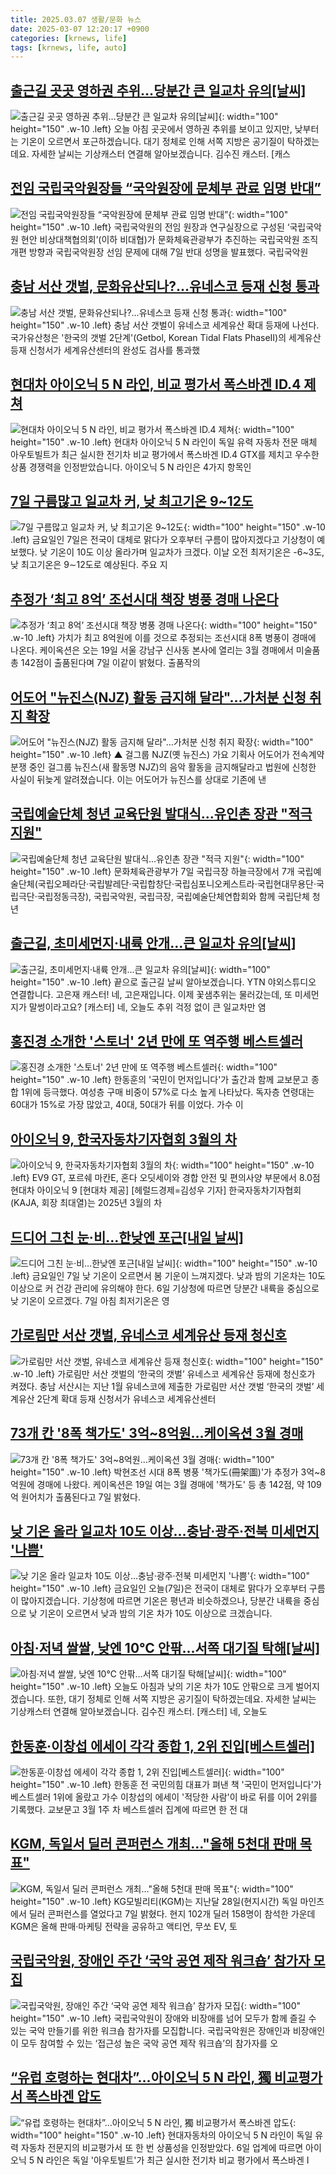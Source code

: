 ```yaml
---
title: 2025.03.07 생활/문화 뉴스
date: 2025-03-07 12:20:17 +0900
categories: [krnews, life]
tags: [krnews, life, auto]
---
```

## [출근길 곳곳 영하권 추위…당분간 큰 일교차 유의[날씨]](https://n.news.naver.com/mnews/article/422/0000719052)

![출근길 곳곳 영하권 추위…당분간 큰 일교차 유의[날씨]](https://mimgnews.pstatic.net/image/origin/422/2025/03/07/719052.jpg?type=nf220_150){: width="100" height="150" .w-10 .left}
오늘 아침 곳곳에서 영하권 추위를 보이고 있지만, 낮부터는 기온이 오르면서 포근하겠습니다. 대기 정체로 인해 서쪽 지방은 공기질이 탁하겠는데요. 자세한 날씨는 기상캐스터 연결해 알아보겠습니다. 김수진 캐스터. [캐스

## [전임 국립국악원장들 “국악원장에 문체부 관료 임명 반대”](https://n.news.naver.com/mnews/article/005/0001761560)

![전임 국립국악원장들 “국악원장에 문체부 관료 임명 반대”](https://mimgnews.pstatic.net/image/origin/005/2025/03/07/1761560.jpg?type=nf220_150){: width="100" height="150" .w-10 .left}
국립국악원의 전임 원장과 연구실장으로 구성된 ‘국립국악원 현안 비상대책협의회’(이하 비대협)가 문화체육관광부가 추진하는 국립국악원 조직개편 방향과 국립국악원장 선임 문제에 대해 7일 반대 성명을 발표했다. 국립국악원

## [충남 서산 갯벌, 문화유산되나?…유네스코 등재 신청 통과](https://n.news.naver.com/mnews/article/656/0000123862)

![충남 서산 갯벌, 문화유산되나?…유네스코 등재 신청 통과](https://mimgnews.pstatic.net/image/origin/656/2025/03/07/123862.jpg?type=nf220_150){: width="100" height="150" .w-10 .left}
충남 서산 갯벌이 유네스코 세계유산 확대 등재에 나선다. 국가유산청은 '한국의 갯벌 2단계'(Getbol, Korean Tidal Flats PhaseⅡ)의 세계유산 등재 신청서가 세계유산센터의 완성도 검사를 통과했

## [현대차 아이오닉 5 N 라인, 비교 평가서 폭스바겐 ID.4 제쳐](https://n.news.naver.com/mnews/article/057/0001875080)

![현대차 아이오닉 5 N 라인, 비교 평가서 폭스바겐 ID.4 제쳐](https://mimgnews.pstatic.net/image/origin/057/2025/03/06/1875080.jpg?type=nf220_150){: width="100" height="150" .w-10 .left}
현대차 아이오닉 5 N 라인이 독일 유력 자동차 전문 매체 아우토빌트가 최근 실시한 전기차 비교 평가에서 폭스바겐 ID.4 GTX를 제치고 우수한 상품 경쟁력을 인정받았습니다. 아이오닉 5 N 라인은 4가지 항목인

## [7일 구름많고 일교차 커, 낮 최고기온 9~12도](https://n.news.naver.com/mnews/article/032/0003355187)

![7일 구름많고 일교차 커, 낮 최고기온 9~12도](https://mimgnews.pstatic.net/image/origin/032/2025/03/07/3355187.jpg?type=nf220_150){: width="100" height="150" .w-10 .left}
금요일인 7일은 전국이 대체로 맑다가 오후부터 구름이 많아지겠다고 기상청이 예보했다. 낮 기온이 10도 이상 올라가며 일교차가 크겠다. 이날 오전 최저기온은 -6~3도, 낮 최고기온은 9∼12도로 예상된다. 주요 지

## [추정가 ‘최고 8억’ 조선시대 책장 병풍 경매 나온다](https://n.news.naver.com/mnews/article/032/0003355211)

![추정가 ‘최고 8억’ 조선시대 책장 병풍 경매 나온다](https://mimgnews.pstatic.net/image/origin/032/2025/03/07/3355211.jpg?type=nf220_150){: width="100" height="150" .w-10 .left}
가치가 최고 8억원에 이를 것으로 추정되는 조선시대 8폭 병풍이 경매에 나온다. 케이옥션은 오는 19일 서울 강남구 신사동 본사에 열리는 3월 경매에서 미술품 총 142점이 출품된다며 7일 이같이 밝혔다. 출품작의

## [어도어 "뉴진스(NJZ) 활동 금지해 달라"…가처분 신청 취지 확장](https://n.news.naver.com/mnews/article/055/0001237487)

![어도어 "뉴진스(NJZ) 활동 금지해 달라"…가처분 신청 취지 확장](https://mimgnews.pstatic.net/image/origin/055/2025/03/06/1237487.jpg?type=nf220_150){: width="100" height="150" .w-10 .left}
▲ 걸그룹 NJZ(옛 뉴진스) 가요 기획사 어도어가 전속계약 분쟁 중인 걸그룹 뉴진스(새 활동명 NJZ)의 음악 활동을 금지해달라고 법원에 신청한 사실이 뒤늦게 알려졌습니다. 이는 어도어가 뉴진스를 상대로 기존에 낸

## [국립예술단체 청년 교육단원 발대식…유인촌 장관 "적극 지원"](https://n.news.naver.com/mnews/article/277/0005557000)

![국립예술단체 청년 교육단원 발대식…유인촌 장관 "적극 지원"](https://mimgnews.pstatic.net/image/origin/277/2025/03/07/5557000.jpg?type=nf220_150){: width="100" height="150" .w-10 .left}
문화체육관광부가 7일 국립극장 하늘극장에서 7개 국립예술단체(국립오페라단·국립발레단·국립합창단·국립심포니오케스트라·국립현대무용단·국립극단·국립정동극장), 국립국악원, 국립극장, 국립예술단체연합회와 함께 국립단체 청년

## [출근길, 초미세먼지·내륙 안개...큰 일교차 유의[날씨]](https://n.news.naver.com/mnews/article/052/0002161917)

![출근길, 초미세먼지·내륙 안개...큰 일교차 유의[날씨]](https://mimgnews.pstatic.net/image/origin/052/2025/03/07/2161917.jpg?type=nf220_150){: width="100" height="150" .w-10 .left}
끝으로 출근길 날씨 알아보겠습니다. YTN 야외스튜디오 연결합니다. 고은재 캐스터! 네, 고은재입니다. 이제 꽃샘추위는 물러갔는데, 또 미세먼지가 말썽이라고요? [캐스터] 네, 오늘도 추위 걱정 없이 큰 일교차만 염

## [홍진경 소개한 '스토너' 2년 만에 또 역주행 베스트셀러](https://n.news.naver.com/mnews/article/277/0005556564)

![홍진경 소개한 '스토너' 2년 만에 또 역주행 베스트셀러](https://mimgnews.pstatic.net/image/origin/277/2025/03/06/5556564.jpg?type=nf220_150){: width="100" height="150" .w-10 .left}
한동훈의 '국민이 먼저입니다'가 출간과 함께 교보문고 종합 1위에 등극했다. 여성층 구매 비중이 57%로 다소 높게 나타났다. 독자층 연령대는 60대가 15%로 가장 많았고, 40대, 50대가 뒤를 이었다. 가수 이

## [아이오닉 9, 한국자동차기자협회 3월의 차](https://n.news.naver.com/mnews/article/016/0002438511)

![아이오닉 9, 한국자동차기자협회 3월의 차](https://mimgnews.pstatic.net/image/origin/016/2025/03/07/2438511.jpg?type=nf220_150){: width="100" height="150" .w-10 .left}
EV9 GT, 포르쉐 마칸E, 혼다 오딧세이와 경합 안전 및 편의사양 부문에서 8.0점 현대차 아이오닉 9 [현대차 제공] [헤럴드경제=김성우 기자] 한국자동차기자협회(KAJA, 회장 최대열)는 2025년 3월의 차

## [드디어 그친 눈·비…한낮엔 포근[내일 날씨]](https://n.news.naver.com/mnews/article/008/0005162290)

![드디어 그친 눈·비…한낮엔 포근[내일 날씨]](https://mimgnews.pstatic.net/image/origin/008/2025/03/06/5162290.jpg?type=nf220_150){: width="100" height="150" .w-10 .left}
금요일인 7일 낮 기온이 오르면서 봄 기운이 느껴지겠다. 낮과 밤의 기온차는 10도 이상으로 커 건강 관리에 유의해야 한다. 6일 기상청에 따르면 당분간 내륙을 중심으로 낮 기온이 오르겠다. 7일 아침 최저기온은 영

## [가로림만 서산 갯벌, 유네스코 세계유산 등재 청신호](https://n.news.naver.com/mnews/article/011/0004458430)

![가로림만 서산 갯벌, 유네스코 세계유산 등재 청신호](https://mimgnews.pstatic.net/image/origin/011/2025/03/07/4458430.jpg?type=nf220_150){: width="100" height="150" .w-10 .left}
가로림만 서산 갯벌의 ‘한국의 갯벌’ 유네스코 세계유산 등재에 청신호가 켜졌다. 충남 서산시는 지난 1월 유네스코에 제출한 가로림만 서산 갯벌 ‘한국의 갯벌’ 세계유산 2단계 확대 등재 신청서가 유네스코 세계유산센터

## [73개 칸 '8폭 책가도' 3억~8억원…케이옥션 3월 경매](https://n.news.naver.com/mnews/article/003/0013105337)

![73개 칸 '8폭 책가도' 3억~8억원…케이옥션 3월 경매](https://mimgnews.pstatic.net/image/origin/003/2025/03/07/13105337.jpg?type=nf220_150){: width="100" height="150" .w-10 .left}
박현조선 시대 8폭 병풍 '책가도(冊架圖)'가 추정가 3억~8억원에 경매에 나왔다. 케이옥션은 19일 여는 3월 경매에 '책가도' 등 총 142점, 약 109억 원어치가 출품된다고 7일 밝혔다.

## [낮 기온 올라 일교차 10도 이상…충남·광주·전북 미세먼지 '나쁨'](https://n.news.naver.com/mnews/article/437/0000432476)

![낮 기온 올라 일교차 10도 이상…충남·광주·전북 미세먼지 '나쁨'](https://mimgnews.pstatic.net/image/origin/437/2025/03/07/432476.jpg?type=nf220_150){: width="100" height="150" .w-10 .left}
금요일인 오늘(7일)은 전국이 대체로 맑다가 오후부터 구름이 많아지겠습니다. 기상청에 따르면 기온은 평년과 비슷하겠으나, 당분간 내륙을 중심으로 낮 기온이 오르면서 낮과 밤의 기온 차가 10도 이상으로 크겠습니다.

## [아침·저녁 쌀쌀, 낮엔 10℃ 안팎…서쪽 대기질 탁해[날씨]](https://n.news.naver.com/mnews/article/422/0000719064)

![아침·저녁 쌀쌀, 낮엔 10℃ 안팎…서쪽 대기질 탁해[날씨]](https://mimgnews.pstatic.net/image/origin/422/2025/03/07/719064.jpg?type=nf220_150){: width="100" height="150" .w-10 .left}
오늘도 아침과 낮의 기온 차가 10도 안팎으로 크게 벌어지겠습니다. 또한, 대기 정체로 인해 서쪽 지방은 공기질이 탁하겠는데요. 자세한 날씨는 기상캐스터 연결해 알아보겠습니다. 김수진 캐스터. [캐스터] 네, 오늘도

## [한동훈·이창섭 에세이 각각 종합 1, 2위 진입[베스트셀러]](https://n.news.naver.com/mnews/article/003/0013105040)

![한동훈·이창섭 에세이 각각 종합 1, 2위 진입[베스트셀러]](https://mimgnews.pstatic.net/image/origin/003/2025/03/07/13105040.jpg?type=nf220_150){: width="100" height="150" .w-10 .left}
한동훈 전 국민의힘 대표가 펴낸 책 '국민이 먼저입니다'가 베스트셀러 1위에 올랐고 가수 이창섭의 에세이 '적당한 사람'이 바로 뒤를 이어 2위를 기록했다. 교보문고 3월 1주 차 베스트셀러 집계에 따르면 한 전 대

## [KGM, 독일서 딜러 콘퍼런스 개최…"올해 5천대 판매 목표"](https://n.news.naver.com/mnews/article/001/0015251148)

![KGM, 독일서 딜러 콘퍼런스 개최…"올해 5천대 판매 목표"](https://mimgnews.pstatic.net/image/origin/001/2025/03/07/15251148.jpg?type=nf220_150){: width="100" height="150" .w-10 .left}
KG모빌리티(KGM)는 지난달 28일(현지시간) 독일 마인츠에서 딜러 콘퍼런스를 열었다고 7일 밝혔다. 현지 102개 딜러 158명이 참석한 가운데 KGM은 올해 판매·마케팅 전략을 공유하고 액티언, 무쏘 EV, 토

## [국립국악원, 장애인 주간 ‘국악 공연 제작 워크숍’ 참가자 모집](https://n.news.naver.com/mnews/article/056/0011906500)

![국립국악원, 장애인 주간 ‘국악 공연 제작 워크숍’ 참가자 모집](https://mimgnews.pstatic.net/image/origin/056/2025/03/07/11906500.jpg?type=nf220_150){: width="100" height="150" .w-10 .left}
국립국악원이 장애와 비장애를 넘어 모두가 함께 즐길 수 있는 국악 만들기를 위한 워크숍 참가자를 모집합니다. 국립국악원은 장애인과 비장애인이 모두 참여할 수 있는 ‘접근성 높은 국악 공연 제작 워크숍’의 참가자를 오

## [“유럽 호령하는 현대차”…아이오닉 5 N 라인, 獨 비교평가서 폭스바겐 압도](https://n.news.naver.com/mnews/article/029/0002939382)

![“유럽 호령하는 현대차”…아이오닉 5 N 라인, 獨 비교평가서 폭스바겐 압도](https://mimgnews.pstatic.net/image/origin/029/2025/03/06/2939382.jpg?type=nf220_150){: width="100" height="150" .w-10 .left}
현대자동차의 아이오닉 5 N 라인이 독일 유력 자동차 전문지의 비교평가서 또 한 번 상품성을 인정받았다. 6일 업계에 따르면 아이오닉 5 N 라인은 독일 '아우토빌트'가 최근 실시한 전기차 비교 평가에서 폭스바겐 I

